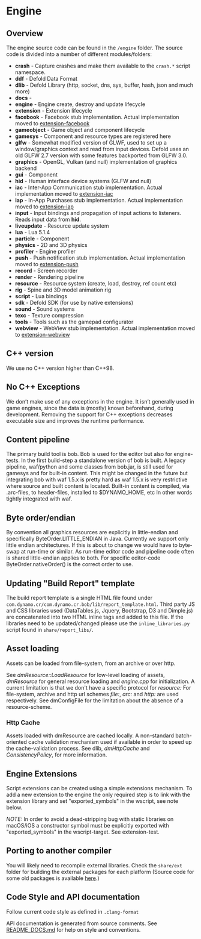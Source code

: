 # Engine

## Overview

The engine source code can be found in the `/engine` folder. The source code is divided into a number of different modules/folders:

* **crash** - Capture crashes and make them available to the `crash.*` script namespace.
* **ddf** - Defold Data Format
* **dlib** - Defold Library (http, socket, dns, sys, buffer, hash, json and much more)
* **docs** -
* **engine** - Engine create, destroy and update lifecycle
* **extension** - Extension lifecycle
* **facebook** - Facebook stub implementation. Actual implementation moved to [extension-facebook](https://github.com/defold/extension-facebook)
* **gameobject** - Game object and component lifecycle
* **gamesys** - Component and resource types are registered here
* **glfw** - Somewhat modified version of GLWF, used to set up a window/graphics context and read from input devices. Defold uses an old GLFW 2.7 version with some features backported from GLFW 3.0.
* **graphics** - OpenGL, Vulkan (and null) implementation of graphics backend
* **gui** - Component
* **hid** - Human interface device systems (GLFW and null)
* **iac** - Inter-App Communication stub implementation. Actual implementation moved to [extension-iac](https://github.com/defold/extension-iac)
* **iap** - In-App Purchases stub implementation. Actual implementation moved to [extension-iap](https://github.com/defold/extension-iap)
* **input** - Input bindings and propagation of input actions to listeners. Reads input data from **hid**.
* **liveupdate** - Resource update system
* **lua** - Lua 5.1.4
* **particle** - Component
* **physics** - 2D and 3D physics
* **profiler** - Engine profiler
* **push** - Push notification stub implementation. Actual implementation moved to [extension-push](https://github.com/defold/extension-push)
* **record** - Screen recorder
* **render** - Rendering pipeline
* **resource** - Resource system (create, load, destroy, ref count etc)
* **rig** - Spine and 3D model animation rig
* **script** - Lua bindings
* **sdk** - Defold SDK (for use by native extensions)
* **sound** - Sound systems
* **texc** - Texture compression
* **tools** - Tools such as the gamepad configurator
* **webview** - WebView stub implementation. Actual implementation moved to [extension-webview](https://github.com/defold/extension-webview)


## C++ version
We use no C++ version higher than C++98.


## No C++ Exceptions
We don’t make use of any exceptions in the engine. It isn’t generally used in game engines, since the data is (mostly) known beforehand, during development. Removing the support for C++ exceptions decreases executable size and improves the runtime performance.


## Content pipeline

The primary build tool is bob. Bob is used for the editor but also for engine-tests. In the first build-step a standalone version of bob is built. A legacy pipeline, waf/python and some classes from bob.jar, is still used for gamesys and for built-in content. This might be changed in the future but integrating bob with waf 1.5.x is pretty hard as waf 1.5.x is very restrictive where source and built content is located. Built-in content is compiled, via .arc-files, to header-files, installed to $DYNAMO_HOME, etc In other words tightly integrated with waf.


## Byte order/endian

By convention all graphics resources are explicitly in little-endian and specifically ByteOrder.LITTLE_ENDIAN in Java. Currently we support only little endian architectures. If this is about to change we would have to byte-swap at run-time or similar. As run-time editor code and pipeline code often is shared little-endian applies to both. For specific editor-code ByteOrder.nativeOrder() is the correct order to use.


## Updating "Build Report" template

The build report template is a single HTML file found under `com.dynamo.cr/com.dynamo.cr.bob/lib/report_template.html`. Third party JS and CSS libraries used (DataTables.js, Jquery, Bootstrap, D3 and Dimple.js) are concatenated into two HTML inline tags and added to this file. If the libraries need to be updated/changed please use the `inline_libraries.py` script found in `share/report_libs/`.


## Asset loading

Assets can be loaded from file-system, from an archive or over http.

See *dmResource::LoadResource* for low-level loading of assets, *dmResource* for general resource loading and *engine.cpp* for initialization. A current limitation is that we don't have a specific protocol for *resource:* For file-system, archive and http url schemes *file:*, *arc:* and *http:* are used respectively. See dmConfigFile for the limitation about the absence of a resource-scheme.

### Http Cache

Assets loaded with dmResource are cached locally. A non-standard batch-oriented cache validation mechanism used if available in order to speed up the cache-validation process. See dlib, *dmHttpCache* and *ConsistencyPolicy*, for more information.


## Engine Extensions

Script extensions can be created using a simple extensions mechanism. To add a new extension to the engine the only required step is to link with the extension library and set "exported_symbols" in the wscript, see note below.

*NOTE:* In order to avoid a dead-stripping bug with static libraries on macOS/iOS a constructor symbol must be explicitly exported with "exported_symbols" in the wscript-target. See extension-test.


## Porting to another compiler

You will likely need to recompile external libraries. Check the `share/ext` folder for building the external packages for each platform (Source code for some old packages is available [here](https://drive.google.com/open?id=0BxFxQdv6jzseeXh2TzBnYnpwdUU).)


## Code Style and API documentation

Follow current code style as defined in `.clang-format`

API documentation is generated from source comments. See [README_DOCS.md](README_DOCS.md) for help on style and conventions.
